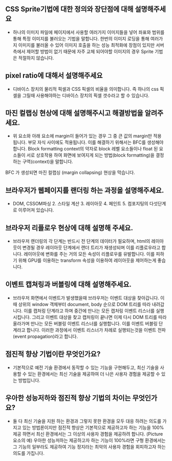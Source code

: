 ## CSS Sprite기법에 대한 정의와 장단점에 대해 설명해주세요

-  하나의 이미지 파일에 페이지에서 사용할 여러가지 이미지들을 넣어 좌표와 범위를 통해 특정 이미지를 불러오는 기법을 말합니다. 한번의 이미지 로딩을 통해 여러가지 이미지를 불러올 수 있어 이미지 호출을 하는 성능 최적화에 장점이 있지만 서버측에서 제어할 방법이 없기 때문에 자주 교체 되어야할 이미지의 경우 Sprite 기법은 적절하지 않습니다.
<!-- -  여러 이미지들을 하나의 파일로 모아 처리하는 기법, 초기에 한번만 로딩된 후 이미지를 추가로 로딩할 필요가 없어 빠르다는 장점이 있지만, 스프라이트 내 이미지가 많아질 경우 관리하기 힘들다는 점과 일부 이미지가 변경될 경우 전체 스프라이트를 교체해야 한다는 단점이 있다 -->

## pixel ratio에 대해서 설명해주세요

-  디바이스 장치의 물리적 픽셀과 CSS 픽셀의 비율을 의미합니다. 즉 하나의 css 픽셀을 그릴때 사용해야하는 디바이스 장치의 픽셀 갯수라고 할 수 있습니다.

## 마진 컬랩싱 현상에 대해 설명해주시고 해결방법을 알려주세요.

-  위 요소와 아래 요소에 margin이 들어가 있는 경우 그 중 큰 값의 margin만 적용 됩니다. 부모 자식 사이에도 적용됩니다. 이를 해결하기 위해서는 BFC를 생성해야 합니다. Block formatting context의 약자로 block 레벨 요소들이나 float 된 요소들이 서로 상호작용 하여 화면에 보여지게 되는 방법(block formatting)을 결정하는 구역(context)을 말합니다.

BFC 가 생성되면 마진 컬랩싱 (margin collapsing) 현상을 막습니다.

## 브라우저가 웹페이지를 랜더링 하는 과정을 설명해주세요.

-  DOM, CSSOM파싱 2. 스타일 계산 3. 레이아웃 4. 페인트 5. 컴포지팅의 다섯단계로 이루어져 있습니다.

## 브라우저 리플로우 현상에 대해 설명해 주세요.

-  브라우저 랜더링의 각 단계는 반드시 전 단계의 데이터가 필요하며, html의 레이아웃이 변경될 경우 레이아웃 단계에서 랜더 트리가 재생성되며 이를 리플로우라고 합니다. 레이아웃에 변화를 주는 거의 모든 속성이 리플로우를 유발합니다. 이를 피하기 위해 GPU를 이용하는 transform 속성을 이용하여 레이아웃을 제어하는게 좋습니다.

## 이벤트 캡쳐링과 버블링에 대해 설명해주세요.

-  브라우저 화면에서 이벤트가 발생했을때 브라우저는 이벤트 대상을 찾아갑니다. 이때 상위의 window 객체부터 document, body 순으로 DOM 트리를 따라 내려갑니다. 이를 캡처링 단계라고 하며 중간에 만나는 모든 캡처링 이벤트 리스너를 실행시킵니다. 그리고 이벤트 대상을 찾고 캡처링이 끝나면 이제 다시 DOM 트리를 따라 올라가며 만나는 모든 버블링 이벤트 리스너를 실행합니다. 이를 이벤트 버블링 단계라고 합니다. 이러한 과정에서 이벤트 리스너가 차례로 실행되는것을 이벤트 전파(event propagation)라고 합니다.

## 점진적 향상 기법이란 무엇인가요?

-  기본적으로 예전 기술 환경에서 동작할 수 있는 기능을 구현해두고, 최신 기술을 사용할 수 있는 환경에서는 최신 기술을 제공하여 더 나은 사용자 경험을 제공할 수 있는 방법입니다.

## 우아한 성능저하와 점진적 향상 기법의 차이는 무엇인가요?

-  둘 다 최신 기술을 지원 하는 환경과 그렇지 못한 환경을 모두 대응 하려는 의도를 가지고 있는 방법론이지만 점진적 향상은 기본적으로 제공하고자 하는 기능을 100%제공 하면서 최신 환경에서는 그 이상의 사용자 경험을 제공하려 합니다. (Picture 요소의 예) 우아한 성능저하는 제공하고자 하는 기능이 100%라면 구형 환경에서는 그 기능의 일부라도 제공하여 기능 정지라는 최악의 사용자 경험을 회피하고자 하는 의도를 가집니다.
